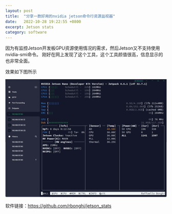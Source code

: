 ```yaml
---
layout: post
title:  "分享一款好用的nvidia jetson命令行资源监视器"
date:   2022-10-28 19:22:55 +0800
excerpt: Jetson stats
category: software
---
```


因为有监控Jetson开发板GPU资源使用情况的需求，然后Jetson又不支持使用nvidia-smi命令。
刚好在网上发现了这个工具，这个工具颜值很高，信息显示的也非常全面。

效果如下图所示

 ![Tux, the Linux mascot](../assets/images/jetson-Stats.png)

 软件链接：https://github.com/rbonghi/jetson_stats